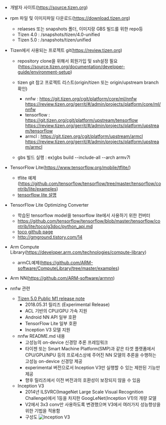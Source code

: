 * 개발자 사이트(https://source.tizen.org)

* rpm 파일 및 이미지파일 다운로드(https://download.tizen.org)
  * relaeses 또는 snapshots 폴더, 이미지랑 GBS 빌드를 위한 repo등
  * Tizen 4.0 : /snapshots/tizen/4.0-unified
  * Tizen 5.0 : /snapshots/tizen/unified

* Tizen에서 사용되는 프로젝트 git(https://review.tizen.org)
  * repository clone을 위해서 회원가입 및 ssh설정 필요(https://source.tizen.org/documentation/developer-guide/environment-setup)

  * tizen git 참고 프로젝트 리스트(origin/tizen 또는 origin/upstream branch확인)
    * nnfw : https://git.tizen.org/cgit/platform/core/ml/nnfw
             https://review.tizen.org/gerrit/#/admin/projects/platform/core/ml/nnfw
    * tensorflow : https://git.tizen.org/cgit/platform/upstream/tensorflow
             https://review.tizen.org/gerrit/#/admin/projects/platform/upstream/tensorflow
    * armcl : https://git.tizen.org/cgit/platform/upstream/armcl
             https://review.tizen.org/gerrit/#/admin/projects/platform/upstream/armcl

  * gbs 빌드 실행 : ex)gbs build --include-all --arch armv7l

* TensorFlow Lite(https://www.tensorflow.org/mobile/tflite/)
  * tflite 예제(https://github.com/tensorflow/tensorflow/tree/master/tensorflow/contrib/lite/examples)
  * [tensorflow lite 설명](https://jaehwant.github.io/machinelearning/2018/01/04/9/)
  
* TensorFlow Lite Optimizing Converter
  * 학습된 tensorflow model을 tensorflow lite에서 사용하기 위한 컨버터
  * https://github.com/tensorflow/tensorflow/blob/master/tensorflow/contrib/lite/toco/g3doc/python_api.md
  * [toco github page](http://blog.canapio.com/tag/FlatBuffer)
  * http://gmground.tistory.com/14

* Arm Compute Library(https://developer.arm.com/technologies/compute-library)
  * armCL예제(https://github.com/ARM-software/ComputeLibrary/tree/master/examples)

* Arm NN(https://github.com/ARM-software/armnn)

* nnfw 관련
  * [Tizen 5.0 Public M1 release note](https://developer.tizen.org/tizen/release-notes/tizen-5.0-public-m1)
    * 2018.05.31 릴리즈 (Experimental Release)
    * ACL 기반의 CPU/GPU 가속 지원
    * Android NN API 일부 호환
    * TensorFlow Lite 일부 호환
    * Inception V3 모델 지원
  * nnfw README.md 내용
    * 고성능의 on-device 신경망 추론 프레임워크
    * 타이젠 또는 Smart Machine Platform(SMP)과 같은 타겟 플랫폼에서 CPU/GPU/NPU 등의 프로세스상에 주어진 NN 모델의 추론을 수행하는 고성능 on-device 신경망 제공
    * experimental 버전으로서 Inception V3만 실행할 수 있는 제한된 기능만 제공
    * 향후 릴리즈에서 이전 버전과의 호환성이 보장되지 않을 수 있음
  * Inception V3
    * 2014년 ILSVRC(ImageNet Large Scale Visual Recognition Challenge)에서 1등을 차지한 GoogLeNet(Inception V1)의 개량 모델
    * V2에서 3x3 conv만 사용하도록 변경했으며 V3에서 여러가지 성능향상을 위한 기법을 적용함
    * 구성도
    ![Inception V3](https://cloud.google.com/tpu/docs/images/inceptionv3onc--oview.png)
